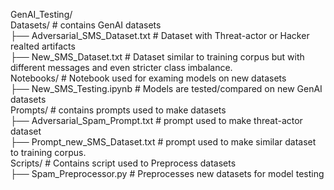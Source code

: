 
GenAI_Testing/  
Datasets/ # contains GenAI datasets  
├── Adversarial_SMS_Dataset.txt # Dataset with Threat-actor or Hacker realted artifacts  
├── New_SMS_Dataset.txt # Dataset similar to training corpus but with different messages and even stricter class imbalance.  
Notebooks/ # Notebook used for examing models on new datasets  
├── New_SMS_Testing.ipynb # Models are tested/compared on new GenAI datasets  
Prompts/ # contains prompts used to make datasets  
├── Adversarial_Spam_Prompt.txt # prompt used to make threat-actor dataset  
├── Prompt_new_SMS_Dataset.txt # prompt used to make similar dataset to training corpus.  
Scripts/ # Contains script used to Preprocess datasets  
├── Spam_Preprocessor.py # Preprocesses new datasets for model testing  
